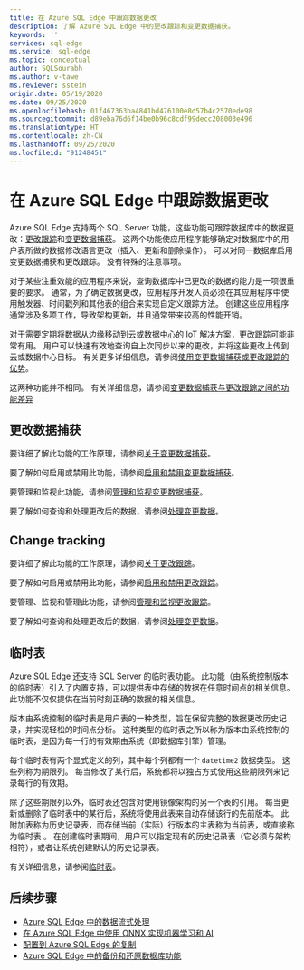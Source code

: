 ```yaml
---
title: 在 Azure SQL Edge 中跟踪数据更改
description: 了解 Azure SQL Edge 中的更改跟踪和变更数据捕获。
keywords: ''
services: sql-edge
ms.service: sql-edge
ms.topic: conceptual
author: SQLSourabh
ms.author: v-tawe
ms.reviewer: sstein
origin.date: 05/19/2020
ms.date: 09/25/2020
ms.openlocfilehash: 01f467363ba4841bd476100e8d57b4c2570ede98
ms.sourcegitcommit: d89eba76d6f14be0b96c8cdf99decc208003e496
ms.translationtype: HT
ms.contentlocale: zh-CN
ms.lasthandoff: 09/25/2020
ms.locfileid: "91248451"
---
```

# <a name="track-data-changes-in-azure-sql-edge"></a>在 Azure SQL Edge 中跟踪数据更改

Azure SQL Edge 支持两个 SQL Server 功能，这些功能可跟踪数据库中的数据更改：[更改跟踪](https://docs.microsoft.com/sql/relational-databases/track-changes/track-data-changes-sql-server#Tracking)和[变更数据捕获](https://docs.microsoft.com/sql/relational-databases/track-changes/track-data-changes-sql-server#Capture)。 这两个功能使应用程序能够确定对数据库中的用户表所做的数据修改语言更改（插入、更新和删除操作）。 可以对同一数据库启用变更数据捕获和更改跟踪。 没有特殊的注意事项。

对于某些注重效能的应用程序来说，查询数据库中已更改的数据的能力是一项很重要的要求。 通常，为了确定数据更改，应用程序开发人员必须在其应用程序中使用触发器、时间戳列和其他表的组合来实现自定义跟踪方法。 创建这些应用程序通常涉及多项工作，导致架构更新，并且通常带来较高的性能开销。

对于需要定期将数据从边缘移动到云或数据中心的 IoT 解决方案，更改跟踪可能非常有用。 用户可以快速有效地查询自上次同步以来的更改，并将这些更改上传到云或数据中心目标。 有关更多详细信息，请参阅[使用变更数据捕获或更改跟踪的优势](https://docs.microsoft.com/sql/relational-databases/track-changes/track-data-changes-sql-server#benefits-of-using-change-data-capture-or-change-tracking)。 

这两种功能并不相同。 有关详细信息，请参阅[变更数据捕获与更改跟踪之间的功能差异](https://docs.microsoft.com/sql/relational-databases/track-changes/track-data-changes-sql-server#feature-differences-between-change-data-capture-and-change-tracking)

## <a name="change-data-capture"></a>更改数据捕获

要详细了解此功能的工作原理，请参阅[关于变更数据捕获](https://docs.microsoft.com/sql/relational-databases/track-changes/about-change-data-capture-sql-server)。

要了解如何启用或禁用此功能，请参阅[启用和禁用变更数据捕获](https://docs.microsoft.com/sql/relational-databases/track-changes/enable-and-disable-change-data-capture-sql-server)。

要管理和监视此功能，请参阅[管理和监视变更数据捕获](https://docs.microsoft.com/sql/relational-databases/track-changes/administer-and-monitor-change-data-capture-sql-server)。

要了解如何查询和处理更改后的数据，请参阅[处理变更数据](https://docs.microsoft.com/sql/relational-databases/track-changes/work-with-change-data-sql-server)。

## <a name="change-tracking"></a>Change tracking

要详细了解此功能的工作原理，请参阅[关于更改跟踪](https://docs.microsoft.com/sql/relational-databases/track-changes/about-change-tracking-sql-server)。

要了解如何启用或禁用此功能，请参阅[启用和禁用更改跟踪](https://docs.microsoft.com/sql/relational-databases/track-changes/enable-and-disable-change-tracking-sql-server)。

要管理、监视和管理此功能，请参阅[管理和监视更改跟踪](https://docs.microsoft.com/sql/relational-databases/track-changes/manage-change-tracking-sql-server)。

要了解如何查询和处理更改后的数据，请参阅[处理变更数据](https://docs.microsoft.com/sql/relational-databases/track-changes/work-with-change-tracking-sql-server)。

## <a name="temporal-tables"></a>临时表

Azure SQL Edge 还支持 SQL Server 的临时表功能。 此功能（由系统控制版本的临时表）引入了内置支持，可以提供表中存储的数据在任意时间点的相关信息。 此功能不仅仅提供在当前时刻正确的数据的相关信息。

版本由系统控制的临时表是用户表的一种类型，旨在保留完整的数据更改历史记录，并实现轻松的时间点分析。 这种类型的临时表之所以称为版本由系统控制的临时表，是因为每一行的有效期由系统（即数据库引擎）管理。

每个临时表有两个显式定义的列，其中每个列都有一个 `datetime2` 数据类型。 这些列称为期限列。 每当修改了某行后，系统都将以独占方式使用这些期限列来记录每行的有效期。

除了这些期限列以外，临时表还包含对使用镜像架构的另一个表的引用。 每当更新或删除了临时表中的某行后，系统将使用此表来自动存储该行的先前版本。 此附加表称为历史记录表，而存储当前（实际）行版本的主表称为当前表，或直接称为临时表 。 在创建临时表期间，用户可以指定现有的历史记录表（它必须与架构相符），或者让系统创建默认的历史记录表。

有关详细信息，请参阅[临时表](https://docs.microsoft.com/sql/relational-databases/tables/temporal-tables)。

## <a name="next-steps"></a>后续步骤

- [Azure SQL Edge 中的数据流式处理](stream-data.md)
- [在 Azure SQL Edge 中使用 ONNX 实现机器学习和 AI ](onnx-overview.md)
- [配置到 Azure SQL Edge 的复制](configure-replication.md)
- [Azure SQL Edge 中的备份和还原数据库功能](backup-restore.md)



